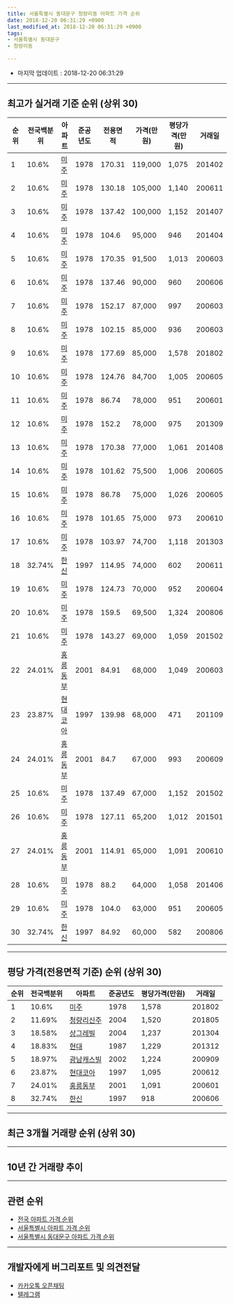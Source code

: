 ```yaml
---
title: 서울특별시 동대문구 청량리동 아파트 가격 순위
date: 2018-12-20 06:31:29 +0900
last_modified_at: 2018-12-20 06:31:29 +0900
tags:
- 서울특별시 동대문구
- 청량리동

---
```


* 마지막 업데이트 : 2018-12-20 06:31:29

---

## 최고가 실거래 기준 순위 (상위 30)


|순위|전국백분위|아파트|준공년도|전용면적|가격(만원)|평당가격(만원)|거래일|
|---|---|---|---|---|---|---|---|
|1|10.6%|[미주](https://search.naver.com/search.naver?query=%EC%84%9C%EC%9A%B8%ED%8A%B9%EB%B3%84%EC%8B%9C+%EB%8F%99%EB%8C%80%EB%AC%B8%EA%B5%AC+%EC%B2%AD%EB%9F%89%EB%A6%AC%EB%8F%99+%EB%AF%B8%EC%A3%BC)|1978|170.31|119,000|1,075|201402|
|2|10.6%|[미주](https://search.naver.com/search.naver?query=%EC%84%9C%EC%9A%B8%ED%8A%B9%EB%B3%84%EC%8B%9C+%EB%8F%99%EB%8C%80%EB%AC%B8%EA%B5%AC+%EC%B2%AD%EB%9F%89%EB%A6%AC%EB%8F%99+%EB%AF%B8%EC%A3%BC)|1978|130.18|105,000|1,140|200611|
|3|10.6%|[미주](https://search.naver.com/search.naver?query=%EC%84%9C%EC%9A%B8%ED%8A%B9%EB%B3%84%EC%8B%9C+%EB%8F%99%EB%8C%80%EB%AC%B8%EA%B5%AC+%EC%B2%AD%EB%9F%89%EB%A6%AC%EB%8F%99+%EB%AF%B8%EC%A3%BC)|1978|137.42|100,000|1,152|201407|
|4|10.6%|[미주](https://search.naver.com/search.naver?query=%EC%84%9C%EC%9A%B8%ED%8A%B9%EB%B3%84%EC%8B%9C+%EB%8F%99%EB%8C%80%EB%AC%B8%EA%B5%AC+%EC%B2%AD%EB%9F%89%EB%A6%AC%EB%8F%99+%EB%AF%B8%EC%A3%BC)|1978|104.6|95,000|946|201404|
|5|10.6%|[미주](https://search.naver.com/search.naver?query=%EC%84%9C%EC%9A%B8%ED%8A%B9%EB%B3%84%EC%8B%9C+%EB%8F%99%EB%8C%80%EB%AC%B8%EA%B5%AC+%EC%B2%AD%EB%9F%89%EB%A6%AC%EB%8F%99+%EB%AF%B8%EC%A3%BC)|1978|170.35|91,500|1,013|200603|
|6|10.6%|[미주](https://search.naver.com/search.naver?query=%EC%84%9C%EC%9A%B8%ED%8A%B9%EB%B3%84%EC%8B%9C+%EB%8F%99%EB%8C%80%EB%AC%B8%EA%B5%AC+%EC%B2%AD%EB%9F%89%EB%A6%AC%EB%8F%99+%EB%AF%B8%EC%A3%BC)|1978|137.46|90,000|960|200606|
|7|10.6%|[미주](https://search.naver.com/search.naver?query=%EC%84%9C%EC%9A%B8%ED%8A%B9%EB%B3%84%EC%8B%9C+%EB%8F%99%EB%8C%80%EB%AC%B8%EA%B5%AC+%EC%B2%AD%EB%9F%89%EB%A6%AC%EB%8F%99+%EB%AF%B8%EC%A3%BC)|1978|152.17|87,000|997|200603|
|8|10.6%|[미주](https://search.naver.com/search.naver?query=%EC%84%9C%EC%9A%B8%ED%8A%B9%EB%B3%84%EC%8B%9C+%EB%8F%99%EB%8C%80%EB%AC%B8%EA%B5%AC+%EC%B2%AD%EB%9F%89%EB%A6%AC%EB%8F%99+%EB%AF%B8%EC%A3%BC)|1978|102.15|85,000|936|200603|
|9|10.6%|[미주](https://search.naver.com/search.naver?query=%EC%84%9C%EC%9A%B8%ED%8A%B9%EB%B3%84%EC%8B%9C+%EB%8F%99%EB%8C%80%EB%AC%B8%EA%B5%AC+%EC%B2%AD%EB%9F%89%EB%A6%AC%EB%8F%99+%EB%AF%B8%EC%A3%BC)|1978|177.69|85,000|1,578|201802|
|10|10.6%|[미주](https://search.naver.com/search.naver?query=%EC%84%9C%EC%9A%B8%ED%8A%B9%EB%B3%84%EC%8B%9C+%EB%8F%99%EB%8C%80%EB%AC%B8%EA%B5%AC+%EC%B2%AD%EB%9F%89%EB%A6%AC%EB%8F%99+%EB%AF%B8%EC%A3%BC)|1978|124.76|84,700|1,005|200605|
|11|10.6%|[미주](https://search.naver.com/search.naver?query=%EC%84%9C%EC%9A%B8%ED%8A%B9%EB%B3%84%EC%8B%9C+%EB%8F%99%EB%8C%80%EB%AC%B8%EA%B5%AC+%EC%B2%AD%EB%9F%89%EB%A6%AC%EB%8F%99+%EB%AF%B8%EC%A3%BC)|1978|86.74|78,000|951|200601|
|12|10.6%|[미주](https://search.naver.com/search.naver?query=%EC%84%9C%EC%9A%B8%ED%8A%B9%EB%B3%84%EC%8B%9C+%EB%8F%99%EB%8C%80%EB%AC%B8%EA%B5%AC+%EC%B2%AD%EB%9F%89%EB%A6%AC%EB%8F%99+%EB%AF%B8%EC%A3%BC)|1978|152.2|78,000|975|201309|
|13|10.6%|[미주](https://search.naver.com/search.naver?query=%EC%84%9C%EC%9A%B8%ED%8A%B9%EB%B3%84%EC%8B%9C+%EB%8F%99%EB%8C%80%EB%AC%B8%EA%B5%AC+%EC%B2%AD%EB%9F%89%EB%A6%AC%EB%8F%99+%EB%AF%B8%EC%A3%BC)|1978|170.38|77,000|1,061|201408|
|14|10.6%|[미주](https://search.naver.com/search.naver?query=%EC%84%9C%EC%9A%B8%ED%8A%B9%EB%B3%84%EC%8B%9C+%EB%8F%99%EB%8C%80%EB%AC%B8%EA%B5%AC+%EC%B2%AD%EB%9F%89%EB%A6%AC%EB%8F%99+%EB%AF%B8%EC%A3%BC)|1978|101.62|75,500|1,006|200605|
|15|10.6%|[미주](https://search.naver.com/search.naver?query=%EC%84%9C%EC%9A%B8%ED%8A%B9%EB%B3%84%EC%8B%9C+%EB%8F%99%EB%8C%80%EB%AC%B8%EA%B5%AC+%EC%B2%AD%EB%9F%89%EB%A6%AC%EB%8F%99+%EB%AF%B8%EC%A3%BC)|1978|86.78|75,000|1,026|200605|
|16|10.6%|[미주](https://search.naver.com/search.naver?query=%EC%84%9C%EC%9A%B8%ED%8A%B9%EB%B3%84%EC%8B%9C+%EB%8F%99%EB%8C%80%EB%AC%B8%EA%B5%AC+%EC%B2%AD%EB%9F%89%EB%A6%AC%EB%8F%99+%EB%AF%B8%EC%A3%BC)|1978|101.65|75,000|973|200610|
|17|10.6%|[미주](https://search.naver.com/search.naver?query=%EC%84%9C%EC%9A%B8%ED%8A%B9%EB%B3%84%EC%8B%9C+%EB%8F%99%EB%8C%80%EB%AC%B8%EA%B5%AC+%EC%B2%AD%EB%9F%89%EB%A6%AC%EB%8F%99+%EB%AF%B8%EC%A3%BC)|1978|103.97|74,700|1,118|201303|
|18|32.74%|[한신](https://search.naver.com/search.naver?query=%EC%84%9C%EC%9A%B8%ED%8A%B9%EB%B3%84%EC%8B%9C+%EB%8F%99%EB%8C%80%EB%AC%B8%EA%B5%AC+%EC%B2%AD%EB%9F%89%EB%A6%AC%EB%8F%99+%ED%95%9C%EC%8B%A0)|1997|114.95|74,000|602|200611|
|19|10.6%|[미주](https://search.naver.com/search.naver?query=%EC%84%9C%EC%9A%B8%ED%8A%B9%EB%B3%84%EC%8B%9C+%EB%8F%99%EB%8C%80%EB%AC%B8%EA%B5%AC+%EC%B2%AD%EB%9F%89%EB%A6%AC%EB%8F%99+%EB%AF%B8%EC%A3%BC)|1978|124.73|70,000|952|200604|
|20|10.6%|[미주](https://search.naver.com/search.naver?query=%EC%84%9C%EC%9A%B8%ED%8A%B9%EB%B3%84%EC%8B%9C+%EB%8F%99%EB%8C%80%EB%AC%B8%EA%B5%AC+%EC%B2%AD%EB%9F%89%EB%A6%AC%EB%8F%99+%EB%AF%B8%EC%A3%BC)|1978|159.5|69,500|1,324|200806|
|21|10.6%|[미주](https://search.naver.com/search.naver?query=%EC%84%9C%EC%9A%B8%ED%8A%B9%EB%B3%84%EC%8B%9C+%EB%8F%99%EB%8C%80%EB%AC%B8%EA%B5%AC+%EC%B2%AD%EB%9F%89%EB%A6%AC%EB%8F%99+%EB%AF%B8%EC%A3%BC)|1978|143.27|69,000|1,059|201502|
|22|24.01%|[홍릉동부](https://search.naver.com/search.naver?query=%EC%84%9C%EC%9A%B8%ED%8A%B9%EB%B3%84%EC%8B%9C+%EB%8F%99%EB%8C%80%EB%AC%B8%EA%B5%AC+%EC%B2%AD%EB%9F%89%EB%A6%AC%EB%8F%99+%ED%99%8D%EB%A6%89%EB%8F%99%EB%B6%80)|2001|84.91|68,000|1,049|200603|
|23|23.87%|[현대코아](https://search.naver.com/search.naver?query=%EC%84%9C%EC%9A%B8%ED%8A%B9%EB%B3%84%EC%8B%9C+%EB%8F%99%EB%8C%80%EB%AC%B8%EA%B5%AC+%EC%B2%AD%EB%9F%89%EB%A6%AC%EB%8F%99+%ED%98%84%EB%8C%80%EC%BD%94%EC%95%84)|1997|139.98|68,000|471|201109|
|24|24.01%|[홍릉동부](https://search.naver.com/search.naver?query=%EC%84%9C%EC%9A%B8%ED%8A%B9%EB%B3%84%EC%8B%9C+%EB%8F%99%EB%8C%80%EB%AC%B8%EA%B5%AC+%EC%B2%AD%EB%9F%89%EB%A6%AC%EB%8F%99+%ED%99%8D%EB%A6%89%EB%8F%99%EB%B6%80)|2001|84.7|67,000|993|200609|
|25|10.6%|[미주](https://search.naver.com/search.naver?query=%EC%84%9C%EC%9A%B8%ED%8A%B9%EB%B3%84%EC%8B%9C+%EB%8F%99%EB%8C%80%EB%AC%B8%EA%B5%AC+%EC%B2%AD%EB%9F%89%EB%A6%AC%EB%8F%99+%EB%AF%B8%EC%A3%BC)|1978|137.49|67,000|1,152|201502|
|26|10.6%|[미주](https://search.naver.com/search.naver?query=%EC%84%9C%EC%9A%B8%ED%8A%B9%EB%B3%84%EC%8B%9C+%EB%8F%99%EB%8C%80%EB%AC%B8%EA%B5%AC+%EC%B2%AD%EB%9F%89%EB%A6%AC%EB%8F%99+%EB%AF%B8%EC%A3%BC)|1978|127.11|65,200|1,012|201501|
|27|24.01%|[홍릉동부](https://search.naver.com/search.naver?query=%EC%84%9C%EC%9A%B8%ED%8A%B9%EB%B3%84%EC%8B%9C+%EB%8F%99%EB%8C%80%EB%AC%B8%EA%B5%AC+%EC%B2%AD%EB%9F%89%EB%A6%AC%EB%8F%99+%ED%99%8D%EB%A6%89%EB%8F%99%EB%B6%80)|2001|114.91|65,000|1,091|200610|
|28|10.6%|[미주](https://search.naver.com/search.naver?query=%EC%84%9C%EC%9A%B8%ED%8A%B9%EB%B3%84%EC%8B%9C+%EB%8F%99%EB%8C%80%EB%AC%B8%EA%B5%AC+%EC%B2%AD%EB%9F%89%EB%A6%AC%EB%8F%99+%EB%AF%B8%EC%A3%BC)|1978|88.2|64,000|1,058|201406|
|29|10.6%|[미주](https://search.naver.com/search.naver?query=%EC%84%9C%EC%9A%B8%ED%8A%B9%EB%B3%84%EC%8B%9C+%EB%8F%99%EB%8C%80%EB%AC%B8%EA%B5%AC+%EC%B2%AD%EB%9F%89%EB%A6%AC%EB%8F%99+%EB%AF%B8%EC%A3%BC)|1978|104.0|63,000|951|200605|
|30|32.74%|[한신](https://search.naver.com/search.naver?query=%EC%84%9C%EC%9A%B8%ED%8A%B9%EB%B3%84%EC%8B%9C+%EB%8F%99%EB%8C%80%EB%AC%B8%EA%B5%AC+%EC%B2%AD%EB%9F%89%EB%A6%AC%EB%8F%99+%ED%95%9C%EC%8B%A0)|1997|84.92|60,000|582|200806|


---

## 평당 가격(전용면적 기준) 순위 (상위 30)


|순위|전국백분위|아파트|준공년도|평당가격(만원)|거래일|
|---|---|---|---|---|---|
|1|10.6%|[미주](https://search.naver.com/search.naver?query=%EC%84%9C%EC%9A%B8%ED%8A%B9%EB%B3%84%EC%8B%9C+%EB%8F%99%EB%8C%80%EB%AC%B8%EA%B5%AC+%EC%B2%AD%EB%9F%89%EB%A6%AC%EB%8F%99+%EB%AF%B8%EC%A3%BC)|1978|1,578|201802|
|2|11.69%|[청량리신주](https://search.naver.com/search.naver?query=%EC%84%9C%EC%9A%B8%ED%8A%B9%EB%B3%84%EC%8B%9C+%EB%8F%99%EB%8C%80%EB%AC%B8%EA%B5%AC+%EC%B2%AD%EB%9F%89%EB%A6%AC%EB%8F%99+%EC%B2%AD%EB%9F%89%EB%A6%AC%EC%8B%A0%EC%A3%BC)|2004|1,520|201805|
|3|18.58%|[상그레빌](https://search.naver.com/search.naver?query=%EC%84%9C%EC%9A%B8%ED%8A%B9%EB%B3%84%EC%8B%9C+%EB%8F%99%EB%8C%80%EB%AC%B8%EA%B5%AC+%EC%B2%AD%EB%9F%89%EB%A6%AC%EB%8F%99+%EC%83%81%EA%B7%B8%EB%A0%88%EB%B9%8C)|2004|1,237|201304|
|4|18.83%|[현대](https://search.naver.com/search.naver?query=%EC%84%9C%EC%9A%B8%ED%8A%B9%EB%B3%84%EC%8B%9C+%EB%8F%99%EB%8C%80%EB%AC%B8%EA%B5%AC+%EC%B2%AD%EB%9F%89%EB%A6%AC%EB%8F%99+%ED%98%84%EB%8C%80)|1987|1,229|201312|
|5|18.97%|[광남캐스빌](https://search.naver.com/search.naver?query=%EC%84%9C%EC%9A%B8%ED%8A%B9%EB%B3%84%EC%8B%9C+%EB%8F%99%EB%8C%80%EB%AC%B8%EA%B5%AC+%EC%B2%AD%EB%9F%89%EB%A6%AC%EB%8F%99+%EA%B4%91%EB%82%A8%EC%BA%90%EC%8A%A4%EB%B9%8C)|2002|1,224|200909|
|6|23.87%|[현대코아](https://search.naver.com/search.naver?query=%EC%84%9C%EC%9A%B8%ED%8A%B9%EB%B3%84%EC%8B%9C+%EB%8F%99%EB%8C%80%EB%AC%B8%EA%B5%AC+%EC%B2%AD%EB%9F%89%EB%A6%AC%EB%8F%99+%ED%98%84%EB%8C%80%EC%BD%94%EC%95%84)|1997|1,095|200612|
|7|24.01%|[홍릉동부](https://search.naver.com/search.naver?query=%EC%84%9C%EC%9A%B8%ED%8A%B9%EB%B3%84%EC%8B%9C+%EB%8F%99%EB%8C%80%EB%AC%B8%EA%B5%AC+%EC%B2%AD%EB%9F%89%EB%A6%AC%EB%8F%99+%ED%99%8D%EB%A6%89%EB%8F%99%EB%B6%80)|2001|1,091|200601|
|8|32.74%|[한신](https://search.naver.com/search.naver?query=%EC%84%9C%EC%9A%B8%ED%8A%B9%EB%B3%84%EC%8B%9C+%EB%8F%99%EB%8C%80%EB%AC%B8%EA%B5%AC+%EC%B2%AD%EB%9F%89%EB%A6%AC%EB%8F%99+%ED%95%9C%EC%8B%A0)|1997|918|200606|


---

## 최근 3개월 거래량 순위 (상위 30)


<div style="width:100%;">
    <canvas id="deal_count_ranking" height="250"></canvas>
</div>


<script>
new Chart(document.getElementById("deal_count_ranking"), {
    type: 'horizontalBar',
    data: {
        labels: ['한신', '홍릉동부', '현대'],
        datasets: [{
            label: '실거래 수',
            data: [3, 1, 1],
            borderColor: "rgba(255, 0, 128, 1)",
            backgroundColor: "rgba(255, 0, 128, 0.5)",
            fill: false,
        }]
    },
    options: {
        responsive: true,
        title: {
            display: true,
            text: '최근 3개월 거래량 순위'
        },
        tooltips: {
            mode: 'index',
            intersect: false,
            callbacks: {
                title: function(tooltipItems, data) {
                    return "실거래 수:";
                },
                label: function(tooltipItem, data) {
                    return data.labels[tooltipItem.index] + ": " + tooltipItem.xLabel;
                }
            }
        },
        hover: {
            mode: 'nearest',
            intersect: true
        },
        scales: {
            xAxes: [{
                display: true,
                scaleLabel: {
                    display: true,
                    labelString: '실거래 수'
                },
                ticks: {
                    suggestedMin: 0,
                }
            }],
            yAxes: [{
                display: true,
                ticks: {
                    autoSkip: false,
                    callback: function(value, index, values) {
                        if (value.length > 15)
                            return value.substr(0, 13) + "...";
                        else
                            return value;
                    }
                },
                scaleLabel: {
                    display: false,
                }
            }]
        }
    }
});

</script>


---

## 10년 간 거래량 추이


<div style="width:100%;">
    <canvas id="deal_progress" height="250"></canvas>
</div>

<script>
new Chart(document.getElementById("deal_progress"), {
    type: 'line',
    data: {
        labels: ['200812','200901','200902','200903','200904','200905','200906','200907','200908','200909','200910','200911','200912','201001','201002','201003','201004','201005','201006','201007','201008','201009','201010','201011','201012','201101','201102','201103','201104','201105','201106','201107','201108','201109','201110','201111','201112','201201','201202','201203','201204','201205','201206','201207','201208','201209','201210','201211','201212','201301','201302','201303','201304','201305','201306','201307','201308','201309','201310','201311','201312','201401','201402','201403','201404','201405','201406','201407','201408','201409','201410','201411','201412','201501','201502','201503','201504','201505','201506','201507','201508','201509','201510','201511','201512','201601','201602','201603','201604','201605','201606','201607','201608','201609','201610','201611','201612','201701','201702','201703','201704','201705','201706','201707','201708','201709','201710','201711','201712','201801','201802','201803','201804','201805','201806','201807','201808','201809','201810','201811','201812'],
        datasets: [{
            label: '실거래 수',
            pointRadius: 1,
            data: [0, 2, 4, 4, 12, 16, 13, 5, 11, 13, 8, 7, 7, 3, 1, 6, 7, 3, 2, 6, 4, 3, 4, 5, 7, 8, 8, 11, 12, 4, 6, 7, 12, 7, 8, 3, 2, 6, 4, 8, 5, 7, 8, 2, 4, 3, 2, 4, 1, 8, 9, 11, 10, 7, 5, 7, 6, 7, 15, 6, 13, 11, 16, 21, 8, 9, 8, 15, 19, 20, 10, 10, 7, 11, 19, 23, 13, 19, 17, 11, 10, 16, 11, 5, 12, 11, 8, 13, 19, 22, 12, 35, 18, 20, 17, 9, 7, 9, 6, 19, 22, 19, 15, 13, 6, 8, 23, 15, 11, 23, 12, 10, 3, 10, 6, 20, 25, 5, 1, 4, 0],
            borderColor: "rgba(255, 201, 14, 1)",
            backgroundColor: "rgba(255, 201, 14, 0.5)",
            fill: true,
        }]
    },
    options: {
        responsive: true,
        title: {
            display: true,
            text: '10년간 거래량 추이'
        },
        tooltips: {
            mode: 'index',
            intersect: false,
        },
        hover: {
            mode: 'nearest',
            intersect: true
        },
        scales: {
            xAxes: [{
                display: true,
                scaleLabel: {
                    display: true,
                    labelString: '년/월'
                }
            }],
            yAxes: [{
                display: true,
                ticks: {
                    suggestedMin: 0,
                },
                scaleLabel: {
                    display: true,
                    labelString: '실거래 수'
                }
            }]
        }
    }
});

</script>


---

## 관련 순위

- [전국 아파트 가격 순위](https://inasie.github.io/apt-ranking/전국)
- [서울특별시 아파트 가격 순위](https://inasie.github.io/apt-ranking/서울특별시)
- [서울특별시 동대문구 아파트 가격 순위](https://inasie.github.io/apt-ranking/서울특별시-동대문구)


---

## 개발자에게 버그리포트 및 의견전달

- [카카오톡 오픈채팅](https://open.kakao.com/o/gLJUAP4)
- [텔레그램](https://t.me/inasie)


